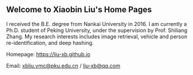 ## Welcome to Xiaobin Liu's Home Pages

I received the B.E. degree from Nankai University in 2016. I am currently a Ph.D. student of Peking University, under the supervision by Prof. Shiliang Zhang. My research interests includes image retrieval, vehicle and person re-identification, and deep hashing.

Homepage: https://liu-xb.github.io

Email: xbliu.vmc@pku.edu.cn / liu-xb@qq.com
